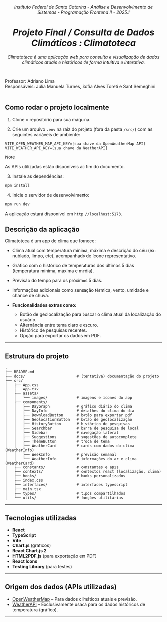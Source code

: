 *<p align="center"> Instituto Federal de Santa Catarina - Análise e Desenvolvimento de Sistemas - Programação Frontend II - 2025.1 </p>*

*<h1 align="center"> Projeto Final / Consulta de Dados Climáticos : Climatoteca </h1>*
*<p align="center"> Climatoteca é uma aplicação web para consulta e visualização de dados climáticos atuais e históricos de forma intuitiva e interativa. </p>* <br>

Professor: Adriano Lima  
Responsáveis: Júlia Manuela Turnes, Sofia Alves Toreti e Sant Semeghini
<br> 
<br>

## Como rodar o projeto localmente

1. Clone o repositório para sua máquina.

2. Crie um arquivo `.env` na raiz do projeto (fora da pasta `/src/`) com as seguintes variáveis de ambiente:

```env
VITE_OPEN_WEATHER_MAP_API_KEY=[sua chave da OpenWeatherMap API]
VITE_WEATHER_API_KEY=[sua chave da WeatherAPI]
```

> [!NOTE]
> As APIs utilizadas estão disponíveis ao fim do documento.

3. Instale as dependências:

```bash
npm install
```

4. Inicie o servidor de desenvolvimento:

```bash
npm run dev
```

A aplicação estará disponível em `http://localhost:5173`.

## Descrição da aplicação

Climatoteca é um app de clima que fornece:

* Clima atual com temperatura mínima, máxima e descrição do céu (ex: nublado, limpo, etc), acompanhado de ícone representativo.
* Gráfico com o histórico de temperaturas dos últimos 5 dias (temperatura mínima, máxima e média).
* Previsão do tempo para os próximos 5 dias.
* Informações adicionais como sensação térmica, vento, umidade e chance de chuva.
* **Funcionalidades extras como:**

  * Botão de geolocalização para buscar o clima atual da localização do usuário.
  * Alternância entre tema claro e escuro.
  * Histórico de pesquisas recentes.
  * Opção para exportar os dados em PDF.

---

## Estrutura do projeto

```
.
├── README.md
├── docs/                       # (tentativa) documentação do projeto
├── src/
│   ├── App.css
│   ├── App.tsx
│   ├── assets/
│   │   └── images/             # imagens e ícones do app
│   ├── components/
│   │   ├── DayGraph            # gráfico diário do clima
│   │   ├── DayInfo             # detalhes do clima do dia
│   │   ├── DownloadButton      # botão para exportar pdf
│   │   ├── GeolocationButton   # botão de geolocalização
│   │   ├── HistoryButton       # histórico de pesquisas
│   │   ├── Searchbar           # barra de pesquisa de local
│   │   ├── Sidebar             # navegação lateral
│   │   ├── Suggestions         # sugestões de autocomplete
│   │   ├── ThemeButton         # troca de tema
│   │   ├── WeatherCard         # cards com dados do clima (WeatherInfo)
│   │   ├── WeekInfo            # previsão semanal
│   │   └── WeatherInfo         # informações do ar e clima (WeatherCard)
│   ├── constants/              # constantes e apis
│   ├── contexts/               # contextos react (localização, clima)
│   ├── hooks/                  # hooks personalizados
│   ├── index.css
│   ├── interfaces/             # interfaces typescript
│   ├── main.tsx
│   ├── types/                  # tipos compartilhados
│   └── utils/                  # funções utilitárias
```

---

## Tecnologias utilizadas

* **React**
* **TypeScript**
* **Vite**
* **Chart.js** (gráficos)
* **React Chart.js 2**
* **HTML2PDF.js** (para exportação em PDF)
* **React Icons**
* **Testing Library** (para testes)

---

## Origem dos dados (APIs utilizadas)

* [OpenWeatherMap](https://openweathermap.org/api) – Para dados climáticos atuais e previsão.
* [WeatherAPI](https://www.weatherapi.com/) – Exclusivamente usada para os dados históricos de temperatura (gráfico).

---